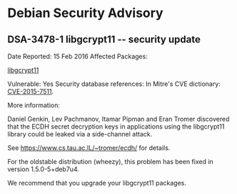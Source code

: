 
Debian Security Advisory
========================


DSA-3478-1 libgcrypt11 -- security update
-----------------------------------------



Date Reported:
15 Feb 2016
Affected Packages:

[libgcrypt11](https://packages.debian.org/src:libgcrypt11)

Vulnerable:
Yes
Security database references:
In Mitre's CVE dictionary: [CVE-2015-7511](https://security-tracker.debian.org/tracker/CVE-2015-7511).  

More information:

Daniel Genkin, Lev Pachmanov, Itamar Pipman and Eran Tromer discovered
that the ECDH secret decryption keys in applications using the
libgcrypt11 library could be leaked via a side-channel attack.


See <https://www.cs.tau.ac.IL/~tromer/ecdh/> for details.


For the oldstable distribution (wheezy), this problem has been fixed
in version 1.5.0-5+deb7u4.


We recommend that you upgrade your libgcrypt11 packages.





